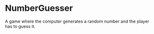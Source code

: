 # NumberGuesser
A game where the computer generates a random number and the player has to guess it.
